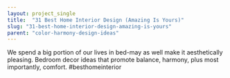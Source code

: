 ```yaml
---
layout: project_single
title:  "31 Best Home Interior Design (Amazing Is Yours)"
slug: "31-best-home-interior-design-amazing-is-yours"
parent: "color-harmony-design-ideas"
---
```

We spend a big portion of our lives in bed-may as well make it aesthetically pleasing. Bedroom decor ideas that promote balance, harmony, plus most importantly, comfort. #besthomeinterior